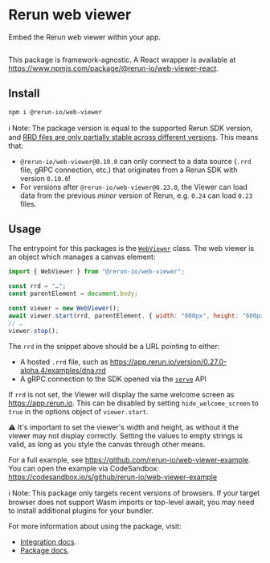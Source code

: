 # Rerun web viewer

Embed the Rerun web viewer within your app.

<p align="center">
  <picture>
    <img src="https://static.rerun.io/opf_screenshot/bee51040cba93c0bae62ef6c57fa703704012a41/full.png" alt="">
    <source media="(max-width: 480px)" srcset="https://static.rerun.io/opf_screenshot/bee51040cba93c0bae62ef6c57fa703704012a41/480w.png">
    <source media="(max-width: 768px)" srcset="https://static.rerun.io/opf_screenshot/bee51040cba93c0bae62ef6c57fa703704012a41/768w.png">
    <source media="(max-width: 1024px)" srcset="https://static.rerun.io/opf_screenshot/bee51040cba93c0bae62ef6c57fa703704012a41/1024w.png">
    <source media="(max-width: 1200px)" srcset="https://static.rerun.io/opf_screenshot/bee51040cba93c0bae62ef6c57fa703704012a41/1200w.png">
  </picture>
</p>

This package is framework-agnostic. A React wrapper is available at <https://www.npmjs.com/package/@rerun-io/web-viewer-react>.

## Install

```sh
npm i @rerun-io/web-viewer
```

ℹ️ Note:
The package version is equal to the supported Rerun SDK version, and [RRD files are only partially stable across different versions](https://rerun.io/blog/release-0.23).
This means that:
- `@rerun-io/web-viewer@0.10.0` can only connect to a data source (`.rrd` file, gRPC connection, etc.) that originates from a Rerun SDK with version `0.10.0`!
- For versions after `@rerun-io/web-viewer@0.23.0`, the Viewer can load data from the previous _minor_ version of Rerun, e.g. `0.24` can load `0.23` files.

## Usage

The entrypoint for this packages is the [`WebViewer`](https://ref.rerun.io/docs/js/0.27.0-alpha.4/web-viewer/classes/WebViewer.html) class.
The web viewer is an object which manages a canvas element:

```js
import { WebViewer } from "@rerun-io/web-viewer";

const rrd = "…";
const parentElement = document.body;

const viewer = new WebViewer();
await viewer.start(rrd, parentElement, { width: "800px", height: "600px" });
// …
viewer.stop();
```

The `rrd` in the snippet above should be a URL pointing to either:
- A hosted `.rrd` file, such as <https://app.rerun.io/version/0.27.0-alpha.4/examples/dna.rrd>
- A gRPC connection to the SDK opened via the [`serve`](https://www.rerun.io/docs/reference/sdk/operating-modes#serve) API

If `rrd` is not set, the Viewer will display the same welcome screen as <https://app.rerun.io>.
This can be disabled by setting `hide_welcome_screen` to `true` in the options object of `viewer.start`.

⚠ It's important to set the viewer's width and height, as without it the viewer may not display correctly.
Setting the values to empty strings is valid, as long as you style the canvas through other means.

For a full example, see https://github.com/rerun-io/web-viewer-example.
You can open the example via CodeSandbox: https://codesandbox.io/s/github/rerun-io/web-viewer-example

ℹ️ Note:
This package only targets recent versions of browsers.
If your target browser does not support Wasm imports or top-level await, you may need to install additional plugins for your bundler.

For more information about using the package, visit:
- [Integration docs](https://rerun.io/docs/howto/integrations/embed-web#using-the-javascript-package).
- [Package docs](https://ref.rerun.io/docs/js/0.24.0-alpha.1/web-viewer/index.html).
